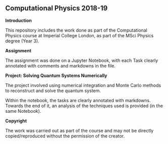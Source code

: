 ## **Computational Physics 2018-19**

**Introduction**

This repository includes the work done as part of the Computational Physics course at Imperial College London, as part of the MSci Physics degree (Year 3). 

**Assignment**

The assignment was done on a Jupyter Notebook, with each Task clearly annotated with comments and markdowns  in the file. 

**Project: Solving Quantum Systems Numerically**

The project involved using numerical integration and Monte Carlo methods to reconstruct and solve the quantum system. 

Within the notebook, the tasks are clearly annotated with markdowns. Towards the end of it, an analysis of the techniques used is provided (in the same Notebook). 

**Copyright**

The work was carried out as part of the course and may not be directly copied/reproduced without the permission of the creator. 


